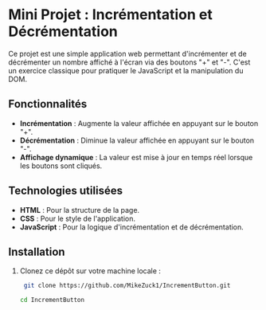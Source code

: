 # Mini Projet : Incrémentation et Décrémentation

Ce projet est une simple application web permettant d'incrémenter et de décrémenter un nombre affiché à l'écran via des boutons "+" et "-". C'est un exercice classique pour pratiquer le JavaScript et la manipulation du DOM.

## Fonctionnalités

- **Incrémentation** : Augmente la valeur affichée en appuyant sur le bouton "+".
- **Décrémentation** : Diminue la valeur affichée en appuyant sur le bouton "-".
- **Affichage dynamique** : La valeur est mise à jour en temps réel lorsque les boutons sont cliqués.

## Technologies utilisées

- **HTML** : Pour la structure de la page.
- **CSS** : Pour le style de l'application.
- **JavaScript** : Pour la logique d'incrémentation et de décrémentation.

## Installation

1. Clonez ce dépôt sur votre machine locale :

   ```bash
    git clone https://github.com/MikeZuck1/IncrementButton.git
   ```

    ```bash
    cd IncrementButton
   ```